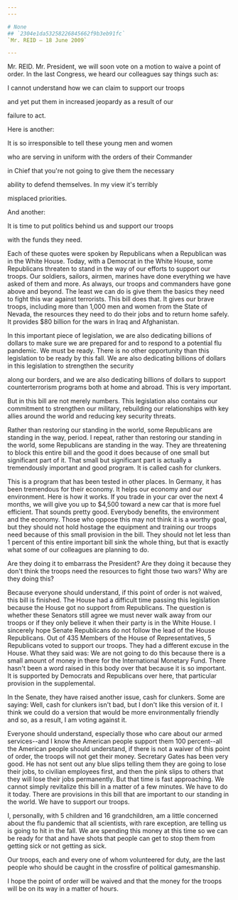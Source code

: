 ```yaml
---
---

# None
## `2304e1da53258226845662f9b3eb91fc`
`Mr. REID — 18 June 2009`

---
```



Mr. REID. Mr. President, we will soon vote on a motion to waive a 
point of order. In the last Congress, we heard our colleagues say 
things such as:




 I cannot understand how we can claim to support our troops 


 and yet put them in increased jeopardy as a result of our 


 failure to act.


Here is another:




 It is so irresponsible to tell these young men and women 


 who are serving in uniform with the orders of their Commander 


 in Chief that you're not going to give them the necessary 


 ability to defend themselves. In my view it's terribly 


 misplaced priorities.


And another:




 It is time to put politics behind us and support our troops 


 with the funds they need.


Each of these quotes were spoken by Republicans when a Republican was 
in the White House. Today, with a Democrat in the White House, some 
Republicans threaten to stand in the way of our efforts to support our 
troops. Our soldiers, sailors, airmen, marines have done everything we 
have asked of them and more. As always, our troops and commanders have 
gone above and beyond. The least we can do is give them the basics they 
need to fight this war against terrorists. This bill does that. It 
gives our brave troops, including more than 1,000 men and women from 
the State of Nevada, the resources they need to do their jobs and to 
return home safely. It provides $80 billion for the wars in Iraq and 
Afghanistan.

In this important piece of legislation, we are also dedicating 
billions of dollars to make sure we are prepared for and to respond to 
a potential flu pandemic. We must be ready. There is no other 
opportunity than this legislation to be ready by this fall. We are also 
dedicating billions of dollars in this legislation to strengthen the 
security


along our borders, and we are also dedicating billions of dollars to 
support counterterrorism programs both at home and abroad. This is very 
important.

But in this bill are not merely numbers. This legislation also 
contains our commitment to strengthen our military, rebuilding our 
relationships with key allies around the world and reducing key 
security threats.

Rather than restoring our standing in the world, some Republicans are 
standing in the way, period. I repeat, rather than restoring our 
standing in the world, some Republicans are standing in the way. They 
are threatening to block this entire bill and the good it does because 
of one small but significant part of it. That small but significant 
part is actually a tremendously important and good program. It is 
called cash for clunkers.

This is a program that has been tested in other places. In Germany, 
it has been tremendous for their economy. It helps our economy and our 
environment. Here is how it works. If you trade in your car over the 
next 4 months, we will give you up to $4,500 toward a new car that is 
more fuel efficient. That sounds pretty good. Everybody benefits, the 
environment and the economy. Those who oppose this may not think it is 
a worthy goal, but they should not hold hostage the equipment and 
training our troops need because of this small provision in the bill. 
They should not let less than 1 percent of this entire important bill 
sink the whole thing, but that is exactly what some of our colleagues 
are planning to do.

Are they doing it to embarrass the President? Are they doing it 
because they don't think the troops need the resources to fight those 
two wars? Why are they doing this?

Because everyone should understand, if this point of order is not 
waived, this bill is finished. The House had a difficult time passing 
this legislation because the House got no support from Republicans. The 
question is whether these Senators still agree we must never walk away 
from our troops or if they only believe it when their party is in the 
White House. I sincerely hope Senate Republicans do not follow the lead 
of the House Republicans. Out of 435 Members of the House of 
Representatives, 5 Republicans voted to support our troops. They had a 
different excuse in the House. What they said was: We are not going to 
do this because there is a small amount of money in there for the 
International Monetary Fund. There hasn't been a word raised in this 
body over that because it is so important. It is supported by Democrats 
and Republicans over here, that particular provision in the 
supplemental.

In the Senate, they have raised another issue, cash for clunkers. 
Some are saying: Well, cash for clunkers isn't bad, but I don't like 
this version of it. I think we could do a version that would be more 
environmentally friendly and so, as a result, I am voting against it.

Everyone should understand, especially those who care about our armed 
services--and I know the American people support them 100 percent--all 
the American people should understand, if there is not a waiver of this 
point of order, the troops will not get their money. Secretary Gates 
has been very good. He has not sent out any blue slips telling them 
they are going to lose their jobs, to civilian employees first, and 
then the pink slips to others that they will lose their jobs 
permanently. But that time is fast approaching. We cannot simply 
revitalize this bill in a matter of a few minutes. We have to do it 
today. There are provisions in this bill that are important to our 
standing in the world. We have to support our troops.

I, personally, with 5 children and 16 grandchildren, am a little 
concerned about the flu pandemic that all scientists, with rare 
exception, are telling us is going to hit in the fall. We are spending 
this money at this time so we can be ready for that and have shots that 
people can get to stop them from getting sick or not getting as sick.

Our troops, each and every one of whom volunteered for duty, are the 
last people who should be caught in the crossfire of political 
gamesmanship.

I hope the point of order will be waived and that the money for the 
troops will be on its way in a matter of hours.